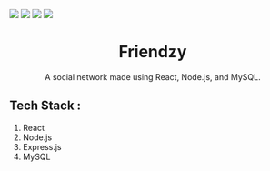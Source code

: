 ![](https://img.shields.io/badge/Project-Friendzy-yellow.svg)
![](https://img.shields.io/badge/Tools-REACT,_Node.js,_MySQL-skyblue.svg)
![](https://img.shields.io/badge/Level-Advance-red.svg)
![](https://img.shields.io/badge/Status-Complete-green.svg) 

<h1 align="center">Friendzy</h1>
<p align="center">A social network made using React, Node.js, and MySQL.</p>

<h2> Tech Stack : </h2>
<ol>
  <li>React</li>
  <li>Node.js</li>
  <li>Express.js</li>
  <li>MySQL</li>
</ol>
